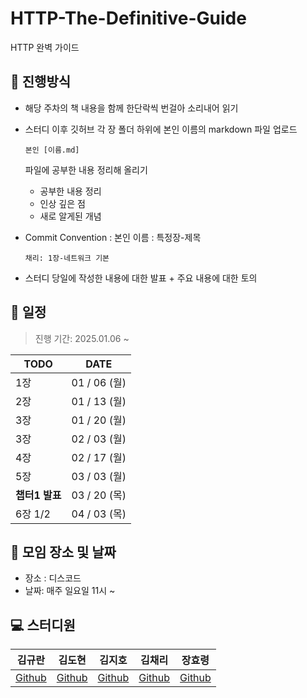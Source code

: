 # HTTP-The-Definitive-Guide
HTTP 완벽 가이드

## 💫 진행방식

- 해당 주차의 책 내용을 함께 한단락씩 번걸아 소리내어 읽기 

- 스터디 이후 깃허브 각 장 폴더 하위에 본인 이름의 markdown 파일 업로드

  ```
  본인 [이름.md]
  ```

  파일에 공부한 내용 정리해 올리기

  - 공부한 내용 정리
  - 인상 깊은 점
  - 새로 알게된 개념

- Commit Convention : 본인 이름 : 특정장-제목

  ``` 
  채리: 1장-네트워크 기본
  ```

- 스터디 당일에 작성한 내용에 대한 발표 + 주요 내용에 대한 토의



## 📅 일정

> 진행 기간: 2025.01.06 ~ 

| TODO               | DATE         |
| ------------------ | ------------ |
| 1장                | 01 / 06 (월) |
| 2장                | 01 / 13 (월) |
| 3장                | 01 / 20 (월) |
| 3장                | 02 / 03 (월) |
| 4장                | 02 / 17 (월) |
| 5장                | 03 / 03 (월) |
| **챕터1 발표**      | 03 / 20 (목) |
| 6장 1/2            | 04 / 03 (목) |


## 📌 모임 장소 및 날짜

- 장소 : 디스코드
- 날짜: 매주 일요일 11시 ~ 




## 💻 스터디원

| 김규란                                | 김도현                             | 김지호                                 | 김채리                                       | 장효령 |
| ------------------------------------- | ---------------------------------- | -------------------------------------- | --------------------------------------- | ---------------------------------------  |
| [Github](https://github.com/gyulhana) | [Github](https://github.com/DOACT) | [Github](https://github.com/JEEEEEEHO) | [Github](https://github.com/cherry2250) | [Github](https://github.com/hyo-ryeong)  |


